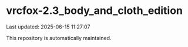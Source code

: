 # vrcfox-2.3_body_and_cloth_edition

Last updated: 2025-06-15 11:27:07

This repository is automatically maintained.
